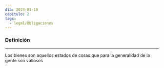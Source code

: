 ```yaml
---
dia: 2024-01-18
capitulo: 2
tags:
  - legal/Obligaciones
---
```

### Definición
---
Los bienes son aquellos estados de cosas que para la generalidad de la gente son valiosos